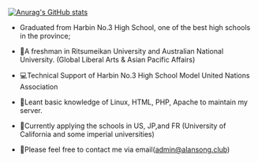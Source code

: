 [![Anurag's GitHub stats](https://github-readme-stats.vercel.app/api?username=RailgunBreaker&show_icons=true&theme=graywhite)](https://github.com/anuraghazra/github-readme-stats)

- Graduated from Harbin No.3 High School, one of the best high schools in the province;

- :blue_book:A freshman in Ritsumeikan University and Australian National University. (Global Liberal Arts & Asian Pacific Affairs)

- :computer:Technical Support of Harbin No.3 High School Model United Nations Association

- :mag_right:Leant basic knowledge of Linux, HTML, PHP, Apache to maintain my server.

- :school:Currently applying the schools in US, JP,and FR (University of California and some imperial universities)

- :e-mail:Please feel free to contact me via email(admin@alansong.club)
